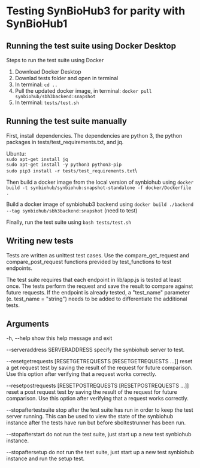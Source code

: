 # Testing SynBioHub3 for parity with SynBioHub1

## Running the test suite using Docker Desktop

Steps to run the test suite using Docker
1. Download Docker Desktop
2. Downlad tests folder and open in terminal
3. In terminal: `cd ..`
4. Pull the updated docker image, in terminal: `docker pull synbiohub/sbh3backend:snapshot`
5. In terminal: `tests/test.sh`

## Running the test suite manually

First, install dependencies. The dependencies are python 3, the python packages in tests/test_requirements.txt, and jq.

Ubuntu:\
`sudo apt-get install jq`\
`sudo apt-get install -y python3 python3-pip`\
`sudo pip3 install -r tests/test_requirements.txt`\

Then build a docker image from the local version of synbiohub using
`docker build -t synbiohub/synbiohub:snapshot-standalone -f docker/Dockerfile .`

Build a docker image of synbiohub3 backend using
`docker build ./backend --tag synbiohub/sbh3backend:snapshot` (need to test)

Finally, run the test suite using
`bash tests/test.sh`

## Writing new tests

Tests are written as unittest test cases. Use the compare_get_request and compare_post_request functions previded by test_functions to test endpoints.

The test suite requires that each endpoint in lib/app.js is tested at least once. The tests perform the request and save the result to compare against future requests. If the endpoint is already tested, a "test_name" parameter (e. test_name = "string") needs to be added to differentiate the additional tests.

## Arguments
  -h, --help            show this help message and exit

  --serveraddress SERVERADDRESS
                        specify the synbiohub server to test.

  --resetgetrequests [RESETGETREQUESTS [RESETGETREQUESTS ...]]
                        reset a get request test by saving the result of the
                        request for future comparison. Use this option after
                        verifying that a request works correctly.

  --resetpostrequests [RESETPOSTREQUESTS [RESETPOSTREQUESTS ...]]
                        reset a post request test by saving the result of the
                        request for future comparison. Use this option after
                        verifying that a request works correctly.

  --stopaftertestsuite  stop after the test suite has run in order to keep the
                        test server running. This can be used to view the
                        state of the synbiohub instance after the tests have
                        run but before sboltestrunner has been run.

  --stopafterstart      do not run the test suite, just start up a new test
                        synbiohub instance.
                        
  --stopaftersetup      do not run the test suite, just start up a new test
                        synbiohub instance and run the setup test.




